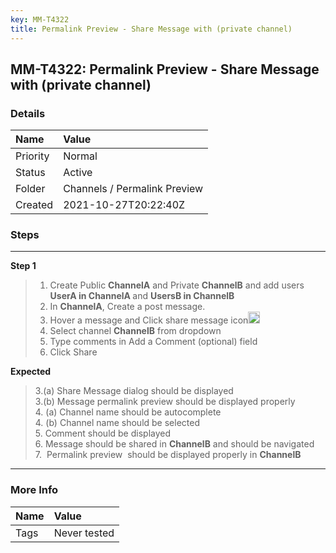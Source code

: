 ```yaml
---
key: MM-T4322
title: Permalink Preview - Share Message with (private channel)
---
```


## MM-T4322: Permalink Preview - Share Message with (private channel)

### Details

| Name     | Value                        |
| :------- | :--------------------------- |
| Priority | Normal                       |
| Status   | Active                       |
| Folder   | Channels / Permalink Preview |
| Created  | 2021-10-27T20:22:40Z         |

### Steps

<hr/>

**Step 1**

> <article><ol><li>Create Public <strong>ChannelA</strong> and Private <strong>ChannelB</strong> and add users <strong>UserA in <strong>C</strong>hannelA </strong>and <strong>UsersB in </strong><strong><strong>C</strong>hannelB</strong></li><li>In <strong>ChannelA</strong>, Create a post message.</li><li>Hover a message and Click share message icon<img src="https://smartbear-tm4j-prod-us-west-2-attachment-rich-text.s3.us-west-2.amazonaws.com/embedded-f3277290f945470c4add5d21ef3dc7ca7b74388fc7152bfb6b99ae58c66a95a8-1635367013548-1635367013548.png" class="fr-fic fr-dii" style="width:19px" /></li><li>Select channel <strong>ChannelB</strong> from dropdown</li><li>Type comments in Add a Comment (optional) field</li><li>Click Share</li></ol></article>

**Expected**

> <article>​3.(a) Share Message dialog should be displayed<br />3.(b) Message permalink preview should be displayed properly<br />4. (a) Channel name should be autocomplete <br />4. (b) Channel name should be selected <br />5. Comment should be displayed<br />6. Message should be shared in <strong>ChannelB</strong> and should be navigated<br />7.  Permalink preview  should be displayed properly in <strong>ChannelB</strong></article>

<hr/>

### More Info

| Name | Value        |
| :--- | :----------- |
| Tags | Never tested |
